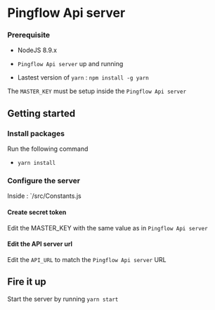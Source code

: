 # Pingflow Api server

### Prerequisite
 
* NodeJS 8.9.x
* `Pingflow Api server` up and running

* Lastest version of `yarn` : ```npm install -g yarn```


The `MASTER_KEY` must be setup inside the `Pingflow Api server` 

## Getting started

### Install packages
Run the following command
* `yarn install`

### Configure the server 
Inside : `/src/Constants.js

#### Create secret token
Edit the MASTER_KEY with the same value as in `Pingflow Api server`

#### Edit the API server url
 Edit the `API_URL` to match the `Pingflow Api server` URL
  
## Fire it up
Start the server by running `yarn start`
